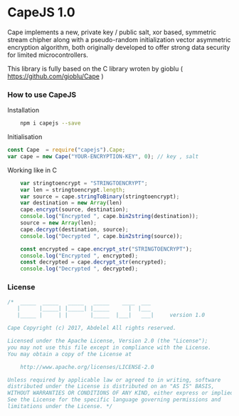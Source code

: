 CapeJS 1.0
====


Cape implements a new, private key / public salt, xor based, symmetric stream chipher along with a pseudo-random initialization vector asymmetric encryption algorithm, both originally developed to offer strong data security for limited microcontrollers.

This library is fully based on the C library wroten by gioblu ( https://github.com/gioblu/Cape )


### How to use CapeJS
Installation
```bash
    npm i capejs --save
```

Initialisation
```js  
const Cape  = require("capejs").Cape;
var cape = new Cape("YOUR-ENCRYPTION-KEY", 0); // key , salt
```

Working like in C 
```js  
    var stringtoencrypt = "STRINGTOENCRYPT";
    var len = stringtoencrypt.length;
    var source = cape.stringToBinary(stringtoencrypt);
    var destination = new Array(len)
    cape.encrypt(source, destination);
    console.log("Encrypted ", cape.bin2string(destination));
    source = new Array(len);
    cape.decrypt(destination, source);
    console.log("Decrypted ", cape.bin2string(source));
```

```js
    const encrypted = cape.encrypt_str("STRINGTOENCRYPT");
    console.log("Encrypted ", encrypted);
    const decrypted = cape.decrypt_str(encrypted);
    console.log("Decrypted ", decrypted);
```


### License
    
```cpp  
/*  _____  _____   _____   _____    ____  ___
   |      |_____| |_____| |_____      |  |___
   |_____ |     | |       |_____  |___|   ___|     version 1.0

Cape Copyright (c) 2017, Abdelel All rights reserved.

Licensed under the Apache License, Version 2.0 (the "License");
you may not use this file except in compliance with the License.
You may obtain a copy of the License at

    http://www.apache.org/licenses/LICENSE-2.0

Unless required by applicable law or agreed to in writing, software
distributed under the License is distributed on an "AS IS" BASIS,
WITHOUT WARRANTIES OR CONDITIONS OF ANY KIND, either express or implied.
See the License for the specific language governing permissions and
limitations under the License. */
```
